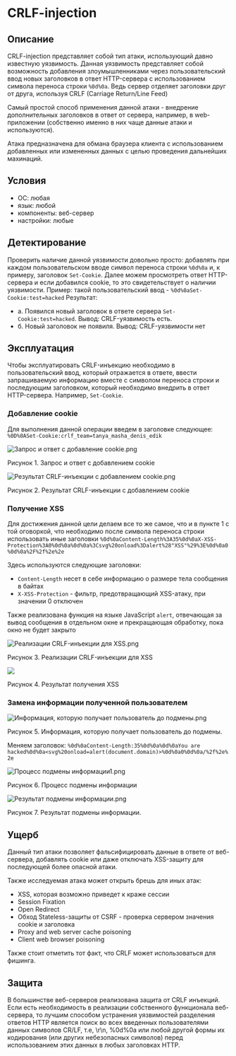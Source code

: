 # CRLF-injection

## Описание
CRLF-injection представляет собой тип атаки, использующий давно известную уязвимость. Данная уязвимость представляет собой возможность добавления злоумышленниками через пользовательский ввод новых заголовков в ответ HTTP-сервера с использованием символа переноса строки `%0d%0a`. Ведь сервер отделяет заголовки друг от друга, используя CRLF (Carriage Return/Line Feed)

Самый простой способ применения данной атаки - внедрение дополнительных заголовков в ответ от сервера, например, в web-приложении (собственно именно в них чаще данные атаки и используются).

Атака предназначена для обмана браузера клиента с использованием добавленных или измененных данных с целью проведения дальнейших махинаций.

## Условия
 - ОС: любая
 - язык: любой
 - компоненты: веб-сервер
 - настройки: любые


## Детектирование
Проверить наличие данной уязвимости довольно просто: добавлять при каждом пользовательском вводе символ переноса строки `%0d%0a` и, к примеру, заголовок `Set-Cookie`. Далее можем просмотреть ответ HTTP-сервера и если добавился cookie, то это свидетельствует о наличии уязвимости.
Пример: такой пользовательский ввод - `%0d%0aSet-Cookie:test=hacked`
Результат:
 - а. Появился новый заголовок в ответе сервера `Set-Cookie:test=hacked`. Вывод:  CRLF-уязвимость есть.
 - б. Новый заголовок не появиля. Вывод: CRLF-уязвимости нет

## Эксплуатация
Чтобы эксплуатировать CRLF-инъекцию необходимо в пользовательский ввод, который отражается в ответе, ввести запрашиваемую информацию вместе с символом переноса строки и последующим заголовком, который необходимо внедрить в ответ HTTP-сервера. Например, `Set-Cookie`.
### Добавление cookie

Для выполнения данной операции введем в заголовке следующее:
`%0D%0ASet-Cookie:crlf_team=tanya_masha_denis_edik`

![Запрос и ответ с добавление cookie.png](https://github.com/karpuna3/shift2019/blob/master/crlf/img/Запрос%20и%20ответ%20с%20добавление%20cookie.png)

Рисунок 1. Запрос и ответ с добавлением cookie

![Результат CRLF-инъекции с добавлением cookie.png](https://github.com/karpuna3/shift2019/blob/master/crlf/img/Результат%20CRLF-инъекции%20с%20добавлением%20cookie.png)

Рисунок 2. Результат CRLF-инъекции с добавлением cookie
### Получение XSS

Для достижения данной цели делаем все то же самое, что и в пункте 1 с той оговоркой, что необходимо после символа переноса строки использовать иные заголовки
`%0d%0aContent-Length%3A35%0d%0aX-XSS-Protection%3A0%0d%0a%0d%0a%3Csvg%20onload%3Dalert%28"XSS"%29%3E%0d%0a0%0d%0a%2F%2f%2e%2e`

Здесь используются следующие заголовки:
 - `Content-Length` несет в себе информацию о размере тела сообщения в байтах
 - `X-XSS-Protection` - фильтр, предотвращающий XSS-атаку, при значении 0 отключен
 
 Также реализована функция на языке JavaScript `alert`, отвечающая за вывод сообщения в отдельном окне и прекращающая обработку, пока окно не будет закрыто

![Реализации CRLF-инъекции для XSS.png](https://github.com/karpuna3/shift2019/blob/master/crlf/img/Реализации%20CRLF-инъекции%20для%20XSS.png)

Рисунок 3. Реализации CRLF-инъекции для XSS

![](https://github.com/karpuna3/shift2019/blob/master/crlf/img/%D0%A1%D0%BD%D0%B8%D0%BC%D0%BE%D0%BA.PNG?raw=true)

Рисунок 4. Результат получения XSS
### Замена информации полученной пользователем
 
 ![Информация, которую получает пользователь до подмены.png](https://github.com/karpuna3/shift2019/blob/master/crlf/img/Информация%2C%20которую%20получает%20пользователь%20до%20подмены.png)
 
 Рисунок 5. Информация, которую получает пользователь до подмены.

Меняем заголовок: `%0d%0aContent-Length:35%0d%0a%0d%0aYou are hacked%0d%0a<svg%20onload=alert(document.domain)>%0d%0a0%0d%0a/%2f%2e%2e`

![Процесс подмены информации1.png](https://github.com/karpuna3/shift2019/blob/master/crlf/img/Процесс%20подмены%20информации1.png)

Рисунок 6. Процесс подмены информации

![Результат подмены информации.png](https://github.com/karpuna3/shift2019/blob/master/crlf/img/Результат%20подмены%20информации.png)

Рисунок 7. Результат подмены информации.

## Ущерб
Данный тип атаки позволяет фальсифицировать данные в ответе от веб-сервера, добавлять cookie или даже отключать XSS-защиту для последующей более опасной атаки.

Также исследуемая атака может открыть брешь для иных атак:
 - XSS, которая возможно приведет к краже сессии
 - Session Fixation
 - Open Redirect
 - Обход Stateless-защиты от CSRF - проверка сервером значения cookie и заголовка
 - Proxy and web server cache poisoning
 - Client web browser poisoning

Также стоит отметить тот факт, что CRLF может использоваться для фишинга.

## Защита

В большинстве веб-серверов реализована защита от CRLF инъекций. Если есть необходимость в реализации собственного функционала веб-сервера, то лучшим способом устранения уязвимостей разделения ответов HTTP является поиск во всех введенных пользователями данных символов CR/LF, т.е, \r\n, %0d%0a или любой другой формы их кодирования (или других небезопасных символов) перед использованием этих данных в любых заголовках HTTP.
